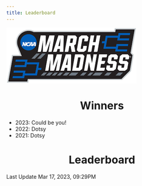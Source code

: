```yaml
---
title: Leaderboard
---
```


<link href="/rmarkdown-libs/tabwid/tabwid.css" rel="stylesheet" />

<style type="text/css">
h1 {
  text-align: center;
}
</style>

![march madness logo](march_madness_logo.png)

# Winners

-   2023: Could be you!
-   2022: Dotsy
-   2021: Dotsy

# Leaderboard

Last Update Mar 17, 2023, 09:29PM

<template id="896f6fc9-64df-4f88-9396-295dde5d5112"><style>
.tabwid table{
  border-spacing:0px !important;
  border-collapse:collapse;
  line-height:1;
  margin-left:auto;
  margin-right:auto;
  border-width: 0;
  display: table;
  margin-top: 1.275em;
  margin-bottom: 1.275em;
  border-color: transparent;
}
.tabwid_left table{
  margin-left:0;
}
.tabwid_right table{
  margin-right:0;
}
.tabwid td {
    padding: 0;
}
.tabwid a {
  text-decoration: none;
}
.tabwid thead {
    background-color: transparent;
}
.tabwid tfoot {
    background-color: transparent;
}
.tabwid table tr {
background-color: transparent;
}
</style><div class="tabwid"><style>.cl-4c7261d6{}.cl-4c69c6b6{font-family:'Helvetica';font-size:11pt;font-weight:bold;font-style:normal;text-decoration:none;color:rgba(0, 0, 0, 1.00);background-color:transparent;}.cl-4c69c6d4{font-family:'Helvetica';font-size:11pt;font-weight:normal;font-style:normal;text-decoration:none;color:rgba(0, 0, 0, 1.00);background-color:transparent;}.cl-4c69e128{margin:0;text-align:center;border-bottom: 0 solid rgba(0, 0, 0, 1.00);border-top: 0 solid rgba(0, 0, 0, 1.00);border-left: 0 solid rgba(0, 0, 0, 1.00);border-right: 0 solid rgba(0, 0, 0, 1.00);padding-bottom:5pt;padding-top:5pt;padding-left:5pt;padding-right:5pt;line-height: 1;background-color:transparent;}.cl-4c6a29d0{width:126.3pt;background-color:transparent;vertical-align: middle;border-bottom: 0 solid rgba(0, 0, 0, 1.00);border-top: 0 solid rgba(0, 0, 0, 1.00);border-left: 0 solid rgba(0, 0, 0, 1.00);border-right: 0 solid rgba(0, 0, 0, 1.00);margin-bottom:0;margin-top:0;margin-left:0;margin-right:0;}.cl-4c6a29da{width:70.1pt;background-color:transparent;vertical-align: middle;border-bottom: 0 solid rgba(0, 0, 0, 1.00);border-top: 0 solid rgba(0, 0, 0, 1.00);border-left: 0 solid rgba(0, 0, 0, 1.00);border-right: 0 solid rgba(0, 0, 0, 1.00);margin-bottom:0;margin-top:0;margin-left:0;margin-right:0;}.cl-4c6a29e4{width:114.7pt;background-color:transparent;vertical-align: middle;border-bottom: 0 solid rgba(0, 0, 0, 1.00);border-top: 0 solid rgba(0, 0, 0, 1.00);border-left: 0 solid rgba(0, 0, 0, 1.00);border-right: 0 solid rgba(0, 0, 0, 1.00);margin-bottom:0;margin-top:0;margin-left:0;margin-right:0;}.cl-4c6a29e5{width:51.1pt;background-color:transparent;vertical-align: middle;border-bottom: 0 solid rgba(0, 0, 0, 1.00);border-top: 0 solid rgba(0, 0, 0, 1.00);border-left: 0 solid rgba(0, 0, 0, 1.00);border-right: 0 solid rgba(0, 0, 0, 1.00);margin-bottom:0;margin-top:0;margin-left:0;margin-right:0;}.cl-4c6a29ee{width:47.4pt;background-color:transparent;vertical-align: middle;border-bottom: 0 solid rgba(0, 0, 0, 1.00);border-top: 0 solid rgba(0, 0, 0, 1.00);border-left: 0 solid rgba(0, 0, 0, 1.00);border-right: 0 solid rgba(0, 0, 0, 1.00);margin-bottom:0;margin-top:0;margin-left:0;margin-right:0;}.cl-4c6a29ef{width:126.3pt;background-color:transparent;vertical-align: middle;border-bottom: 0 solid rgba(0, 0, 0, 1.00);border-top: 0 solid rgba(0, 0, 0, 1.00);border-left: 0 solid rgba(0, 0, 0, 1.00);border-right: 0 solid rgba(0, 0, 0, 1.00);margin-bottom:0;margin-top:0;margin-left:0;margin-right:0;}.cl-4c6a29f8{width:114.7pt;background-color:transparent;vertical-align: middle;border-bottom: 0 solid rgba(0, 0, 0, 1.00);border-top: 0 solid rgba(0, 0, 0, 1.00);border-left: 0 solid rgba(0, 0, 0, 1.00);border-right: 0 solid rgba(0, 0, 0, 1.00);margin-bottom:0;margin-top:0;margin-left:0;margin-right:0;}.cl-4c6a29f9{width:70.1pt;background-color:transparent;vertical-align: middle;border-bottom: 0 solid rgba(0, 0, 0, 1.00);border-top: 0 solid rgba(0, 0, 0, 1.00);border-left: 0 solid rgba(0, 0, 0, 1.00);border-right: 0 solid rgba(0, 0, 0, 1.00);margin-bottom:0;margin-top:0;margin-left:0;margin-right:0;}.cl-4c6a2a02{width:51.1pt;background-color:transparent;vertical-align: middle;border-bottom: 0 solid rgba(0, 0, 0, 1.00);border-top: 0 solid rgba(0, 0, 0, 1.00);border-left: 0 solid rgba(0, 0, 0, 1.00);border-right: 0 solid rgba(0, 0, 0, 1.00);margin-bottom:0;margin-top:0;margin-left:0;margin-right:0;}.cl-4c6a2a03{width:47.4pt;background-color:transparent;vertical-align: middle;border-bottom: 0 solid rgba(0, 0, 0, 1.00);border-top: 0 solid rgba(0, 0, 0, 1.00);border-left: 0 solid rgba(0, 0, 0, 1.00);border-right: 0 solid rgba(0, 0, 0, 1.00);margin-bottom:0;margin-top:0;margin-left:0;margin-right:0;}.cl-4c6a2a04{width:47.4pt;background-color:transparent;vertical-align: middle;border-bottom: 0 solid rgba(0, 0, 0, 1.00);border-top: 0 solid rgba(0, 0, 0, 1.00);border-left: 0 solid rgba(0, 0, 0, 1.00);border-right: 0 solid rgba(0, 0, 0, 1.00);margin-bottom:0;margin-top:0;margin-left:0;margin-right:0;}.cl-4c6a2a0c{width:126.3pt;background-color:transparent;vertical-align: middle;border-bottom: 0 solid rgba(0, 0, 0, 1.00);border-top: 0 solid rgba(0, 0, 0, 1.00);border-left: 0 solid rgba(0, 0, 0, 1.00);border-right: 0 solid rgba(0, 0, 0, 1.00);margin-bottom:0;margin-top:0;margin-left:0;margin-right:0;}.cl-4c6a2a0d{width:114.7pt;background-color:transparent;vertical-align: middle;border-bottom: 0 solid rgba(0, 0, 0, 1.00);border-top: 0 solid rgba(0, 0, 0, 1.00);border-left: 0 solid rgba(0, 0, 0, 1.00);border-right: 0 solid rgba(0, 0, 0, 1.00);margin-bottom:0;margin-top:0;margin-left:0;margin-right:0;}.cl-4c6a2a16{width:70.1pt;background-color:transparent;vertical-align: middle;border-bottom: 0 solid rgba(0, 0, 0, 1.00);border-top: 0 solid rgba(0, 0, 0, 1.00);border-left: 0 solid rgba(0, 0, 0, 1.00);border-right: 0 solid rgba(0, 0, 0, 1.00);margin-bottom:0;margin-top:0;margin-left:0;margin-right:0;}.cl-4c6a2a17{width:51.1pt;background-color:transparent;vertical-align: middle;border-bottom: 0 solid rgba(0, 0, 0, 1.00);border-top: 0 solid rgba(0, 0, 0, 1.00);border-left: 0 solid rgba(0, 0, 0, 1.00);border-right: 0 solid rgba(0, 0, 0, 1.00);margin-bottom:0;margin-top:0;margin-left:0;margin-right:0;}.cl-4c6a2a18{width:70.1pt;background-color:transparent;vertical-align: middle;border-bottom: 0 solid rgba(0, 0, 0, 1.00);border-top: 0 solid rgba(0, 0, 0, 1.00);border-left: 0 solid rgba(0, 0, 0, 1.00);border-right: 0 solid rgba(0, 0, 0, 1.00);margin-bottom:0;margin-top:0;margin-left:0;margin-right:0;}.cl-4c6a2a20{width:47.4pt;background-color:transparent;vertical-align: middle;border-bottom: 0 solid rgba(0, 0, 0, 1.00);border-top: 0 solid rgba(0, 0, 0, 1.00);border-left: 0 solid rgba(0, 0, 0, 1.00);border-right: 0 solid rgba(0, 0, 0, 1.00);margin-bottom:0;margin-top:0;margin-left:0;margin-right:0;}.cl-4c6a2a21{width:126.3pt;background-color:transparent;vertical-align: middle;border-bottom: 0 solid rgba(0, 0, 0, 1.00);border-top: 0 solid rgba(0, 0, 0, 1.00);border-left: 0 solid rgba(0, 0, 0, 1.00);border-right: 0 solid rgba(0, 0, 0, 1.00);margin-bottom:0;margin-top:0;margin-left:0;margin-right:0;}.cl-4c6a2a2a{width:114.7pt;background-color:transparent;vertical-align: middle;border-bottom: 0 solid rgba(0, 0, 0, 1.00);border-top: 0 solid rgba(0, 0, 0, 1.00);border-left: 0 solid rgba(0, 0, 0, 1.00);border-right: 0 solid rgba(0, 0, 0, 1.00);margin-bottom:0;margin-top:0;margin-left:0;margin-right:0;}.cl-4c6a2a2b{width:51.1pt;background-color:transparent;vertical-align: middle;border-bottom: 0 solid rgba(0, 0, 0, 1.00);border-top: 0 solid rgba(0, 0, 0, 1.00);border-left: 0 solid rgba(0, 0, 0, 1.00);border-right: 0 solid rgba(0, 0, 0, 1.00);margin-bottom:0;margin-top:0;margin-left:0;margin-right:0;}.cl-4c6a2a2c{width:51.1pt;background-color:transparent;vertical-align: middle;border-bottom: 0 solid rgba(0, 0, 0, 1.00);border-top: 0 solid rgba(0, 0, 0, 1.00);border-left: 0 solid rgba(0, 0, 0, 1.00);border-right: 0 solid rgba(0, 0, 0, 1.00);margin-bottom:0;margin-top:0;margin-left:0;margin-right:0;}.cl-4c6a2a34{width:70.1pt;background-color:transparent;vertical-align: middle;border-bottom: 0 solid rgba(0, 0, 0, 1.00);border-top: 0 solid rgba(0, 0, 0, 1.00);border-left: 0 solid rgba(0, 0, 0, 1.00);border-right: 0 solid rgba(0, 0, 0, 1.00);margin-bottom:0;margin-top:0;margin-left:0;margin-right:0;}.cl-4c6a2a35{width:126.3pt;background-color:transparent;vertical-align: middle;border-bottom: 0 solid rgba(0, 0, 0, 1.00);border-top: 0 solid rgba(0, 0, 0, 1.00);border-left: 0 solid rgba(0, 0, 0, 1.00);border-right: 0 solid rgba(0, 0, 0, 1.00);margin-bottom:0;margin-top:0;margin-left:0;margin-right:0;}.cl-4c6a2a3e{width:114.7pt;background-color:transparent;vertical-align: middle;border-bottom: 0 solid rgba(0, 0, 0, 1.00);border-top: 0 solid rgba(0, 0, 0, 1.00);border-left: 0 solid rgba(0, 0, 0, 1.00);border-right: 0 solid rgba(0, 0, 0, 1.00);margin-bottom:0;margin-top:0;margin-left:0;margin-right:0;}.cl-4c6a2a3f{width:47.4pt;background-color:transparent;vertical-align: middle;border-bottom: 0 solid rgba(0, 0, 0, 1.00);border-top: 0 solid rgba(0, 0, 0, 1.00);border-left: 0 solid rgba(0, 0, 0, 1.00);border-right: 0 solid rgba(0, 0, 0, 1.00);margin-bottom:0;margin-top:0;margin-left:0;margin-right:0;}.cl-4c6a2a40{width:47.4pt;background-color:transparent;vertical-align: middle;border-bottom: 0 solid rgba(0, 0, 0, 1.00);border-top: 0 solid rgba(0, 0, 0, 1.00);border-left: 0 solid rgba(0, 0, 0, 1.00);border-right: 0 solid rgba(0, 0, 0, 1.00);margin-bottom:0;margin-top:0;margin-left:0;margin-right:0;}.cl-4c6a2a48{width:114.7pt;background-color:transparent;vertical-align: middle;border-bottom: 0 solid rgba(0, 0, 0, 1.00);border-top: 0 solid rgba(0, 0, 0, 1.00);border-left: 0 solid rgba(0, 0, 0, 1.00);border-right: 0 solid rgba(0, 0, 0, 1.00);margin-bottom:0;margin-top:0;margin-left:0;margin-right:0;}.cl-4c6a2a49{width:70.1pt;background-color:transparent;vertical-align: middle;border-bottom: 0 solid rgba(0, 0, 0, 1.00);border-top: 0 solid rgba(0, 0, 0, 1.00);border-left: 0 solid rgba(0, 0, 0, 1.00);border-right: 0 solid rgba(0, 0, 0, 1.00);margin-bottom:0;margin-top:0;margin-left:0;margin-right:0;}.cl-4c6a2a4a{width:51.1pt;background-color:transparent;vertical-align: middle;border-bottom: 0 solid rgba(0, 0, 0, 1.00);border-top: 0 solid rgba(0, 0, 0, 1.00);border-left: 0 solid rgba(0, 0, 0, 1.00);border-right: 0 solid rgba(0, 0, 0, 1.00);margin-bottom:0;margin-top:0;margin-left:0;margin-right:0;}.cl-4c6a2a52{width:126.3pt;background-color:transparent;vertical-align: middle;border-bottom: 0 solid rgba(0, 0, 0, 1.00);border-top: 0 solid rgba(0, 0, 0, 1.00);border-left: 0 solid rgba(0, 0, 0, 1.00);border-right: 0 solid rgba(0, 0, 0, 1.00);margin-bottom:0;margin-top:0;margin-left:0;margin-right:0;}.cl-4c6a2a53{width:126.3pt;background-color:transparent;vertical-align: middle;border-bottom: 0 solid rgba(0, 0, 0, 1.00);border-top: 0 solid rgba(0, 0, 0, 1.00);border-left: 0 solid rgba(0, 0, 0, 1.00);border-right: 0 solid rgba(0, 0, 0, 1.00);margin-bottom:0;margin-top:0;margin-left:0;margin-right:0;}.cl-4c6a2a54{width:51.1pt;background-color:transparent;vertical-align: middle;border-bottom: 0 solid rgba(0, 0, 0, 1.00);border-top: 0 solid rgba(0, 0, 0, 1.00);border-left: 0 solid rgba(0, 0, 0, 1.00);border-right: 0 solid rgba(0, 0, 0, 1.00);margin-bottom:0;margin-top:0;margin-left:0;margin-right:0;}.cl-4c6a2a5c{width:114.7pt;background-color:transparent;vertical-align: middle;border-bottom: 0 solid rgba(0, 0, 0, 1.00);border-top: 0 solid rgba(0, 0, 0, 1.00);border-left: 0 solid rgba(0, 0, 0, 1.00);border-right: 0 solid rgba(0, 0, 0, 1.00);margin-bottom:0;margin-top:0;margin-left:0;margin-right:0;}.cl-4c6a2a5d{width:70.1pt;background-color:transparent;vertical-align: middle;border-bottom: 0 solid rgba(0, 0, 0, 1.00);border-top: 0 solid rgba(0, 0, 0, 1.00);border-left: 0 solid rgba(0, 0, 0, 1.00);border-right: 0 solid rgba(0, 0, 0, 1.00);margin-bottom:0;margin-top:0;margin-left:0;margin-right:0;}.cl-4c6a2a66{width:47.4pt;background-color:transparent;vertical-align: middle;border-bottom: 0 solid rgba(0, 0, 0, 1.00);border-top: 0 solid rgba(0, 0, 0, 1.00);border-left: 0 solid rgba(0, 0, 0, 1.00);border-right: 0 solid rgba(0, 0, 0, 1.00);margin-bottom:0;margin-top:0;margin-left:0;margin-right:0;}.cl-4c6a2a67{width:114.7pt;background-color:transparent;vertical-align: middle;border-bottom: 0 solid rgba(0, 0, 0, 1.00);border-top: 0 solid rgba(0, 0, 0, 1.00);border-left: 0 solid rgba(0, 0, 0, 1.00);border-right: 0 solid rgba(0, 0, 0, 1.00);margin-bottom:0;margin-top:0;margin-left:0;margin-right:0;}.cl-4c6a2a68{width:126.3pt;background-color:transparent;vertical-align: middle;border-bottom: 0 solid rgba(0, 0, 0, 1.00);border-top: 0 solid rgba(0, 0, 0, 1.00);border-left: 0 solid rgba(0, 0, 0, 1.00);border-right: 0 solid rgba(0, 0, 0, 1.00);margin-bottom:0;margin-top:0;margin-left:0;margin-right:0;}.cl-4c6a2a69{width:47.4pt;background-color:transparent;vertical-align: middle;border-bottom: 0 solid rgba(0, 0, 0, 1.00);border-top: 0 solid rgba(0, 0, 0, 1.00);border-left: 0 solid rgba(0, 0, 0, 1.00);border-right: 0 solid rgba(0, 0, 0, 1.00);margin-bottom:0;margin-top:0;margin-left:0;margin-right:0;}.cl-4c6a2a70{width:70.1pt;background-color:transparent;vertical-align: middle;border-bottom: 0 solid rgba(0, 0, 0, 1.00);border-top: 0 solid rgba(0, 0, 0, 1.00);border-left: 0 solid rgba(0, 0, 0, 1.00);border-right: 0 solid rgba(0, 0, 0, 1.00);margin-bottom:0;margin-top:0;margin-left:0;margin-right:0;}.cl-4c6a2a71{width:51.1pt;background-color:transparent;vertical-align: middle;border-bottom: 0 solid rgba(0, 0, 0, 1.00);border-top: 0 solid rgba(0, 0, 0, 1.00);border-left: 0 solid rgba(0, 0, 0, 1.00);border-right: 0 solid rgba(0, 0, 0, 1.00);margin-bottom:0;margin-top:0;margin-left:0;margin-right:0;}.cl-4c6a2a72{width:126.3pt;background-color:transparent;vertical-align: middle;border-bottom: 2pt solid rgba(102, 102, 102, 1.00);border-top: 0 solid rgba(0, 0, 0, 1.00);border-left: 0 solid rgba(0, 0, 0, 1.00);border-right: 0 solid rgba(0, 0, 0, 1.00);margin-bottom:0;margin-top:0;margin-left:0;margin-right:0;}.cl-4c6a2a7a{width:70.1pt;background-color:transparent;vertical-align: middle;border-bottom: 2pt solid rgba(102, 102, 102, 1.00);border-top: 0 solid rgba(0, 0, 0, 1.00);border-left: 0 solid rgba(0, 0, 0, 1.00);border-right: 0 solid rgba(0, 0, 0, 1.00);margin-bottom:0;margin-top:0;margin-left:0;margin-right:0;}.cl-4c6a2a84{width:114.7pt;background-color:transparent;vertical-align: middle;border-bottom: 2pt solid rgba(102, 102, 102, 1.00);border-top: 0 solid rgba(0, 0, 0, 1.00);border-left: 0 solid rgba(0, 0, 0, 1.00);border-right: 0 solid rgba(0, 0, 0, 1.00);margin-bottom:0;margin-top:0;margin-left:0;margin-right:0;}.cl-4c6a2a85{width:51.1pt;background-color:transparent;vertical-align: middle;border-bottom: 2pt solid rgba(102, 102, 102, 1.00);border-top: 0 solid rgba(0, 0, 0, 1.00);border-left: 0 solid rgba(0, 0, 0, 1.00);border-right: 0 solid rgba(0, 0, 0, 1.00);margin-bottom:0;margin-top:0;margin-left:0;margin-right:0;}.cl-4c6a2a8e{width:47.4pt;background-color:transparent;vertical-align: middle;border-bottom: 2pt solid rgba(102, 102, 102, 1.00);border-top: 0 solid rgba(0, 0, 0, 1.00);border-left: 0 solid rgba(0, 0, 0, 1.00);border-right: 0 solid rgba(0, 0, 0, 1.00);margin-bottom:0;margin-top:0;margin-left:0;margin-right:0;}.cl-4c6a2a8f{width:126.3pt;background-color:transparent;vertical-align: middle;border-bottom: 0 solid rgba(0, 0, 0, 1.00);border-top: 0 solid rgba(0, 0, 0, 1.00);border-left: 0 solid rgba(0, 0, 0, 1.00);border-right: 0 solid rgba(0, 0, 0, 1.00);margin-bottom:0;margin-top:0;margin-left:0;margin-right:0;}.cl-4c6a2a90{width:70.1pt;background-color:transparent;vertical-align: middle;border-bottom: 0 solid rgba(0, 0, 0, 1.00);border-top: 0 solid rgba(0, 0, 0, 1.00);border-left: 0 solid rgba(0, 0, 0, 1.00);border-right: 0 solid rgba(0, 0, 0, 1.00);margin-bottom:0;margin-top:0;margin-left:0;margin-right:0;}.cl-4c6a2a98{width:114.7pt;background-color:transparent;vertical-align: middle;border-bottom: 0 solid rgba(0, 0, 0, 1.00);border-top: 0 solid rgba(0, 0, 0, 1.00);border-left: 0 solid rgba(0, 0, 0, 1.00);border-right: 0 solid rgba(0, 0, 0, 1.00);margin-bottom:0;margin-top:0;margin-left:0;margin-right:0;}.cl-4c6a2a99{width:51.1pt;background-color:transparent;vertical-align: middle;border-bottom: 0 solid rgba(0, 0, 0, 1.00);border-top: 0 solid rgba(0, 0, 0, 1.00);border-left: 0 solid rgba(0, 0, 0, 1.00);border-right: 0 solid rgba(0, 0, 0, 1.00);margin-bottom:0;margin-top:0;margin-left:0;margin-right:0;}.cl-4c6a2a9a{width:47.4pt;background-color:transparent;vertical-align: middle;border-bottom: 0 solid rgba(0, 0, 0, 1.00);border-top: 0 solid rgba(0, 0, 0, 1.00);border-left: 0 solid rgba(0, 0, 0, 1.00);border-right: 0 solid rgba(0, 0, 0, 1.00);margin-bottom:0;margin-top:0;margin-left:0;margin-right:0;}.cl-4c6a2aa2{width:126.3pt;background-color:transparent;vertical-align: middle;border-bottom: 0 solid rgba(0, 0, 0, 1.00);border-top: 0 solid rgba(0, 0, 0, 1.00);border-left: 0 solid rgba(0, 0, 0, 1.00);border-right: 0 solid rgba(0, 0, 0, 1.00);margin-bottom:0;margin-top:0;margin-left:0;margin-right:0;}.cl-4c6a2aa3{width:47.4pt;background-color:transparent;vertical-align: middle;border-bottom: 0 solid rgba(0, 0, 0, 1.00);border-top: 0 solid rgba(0, 0, 0, 1.00);border-left: 0 solid rgba(0, 0, 0, 1.00);border-right: 0 solid rgba(0, 0, 0, 1.00);margin-bottom:0;margin-top:0;margin-left:0;margin-right:0;}.cl-4c6a2aa4{width:51.1pt;background-color:transparent;vertical-align: middle;border-bottom: 0 solid rgba(0, 0, 0, 1.00);border-top: 0 solid rgba(0, 0, 0, 1.00);border-left: 0 solid rgba(0, 0, 0, 1.00);border-right: 0 solid rgba(0, 0, 0, 1.00);margin-bottom:0;margin-top:0;margin-left:0;margin-right:0;}.cl-4c6a2aac{width:114.7pt;background-color:transparent;vertical-align: middle;border-bottom: 0 solid rgba(0, 0, 0, 1.00);border-top: 0 solid rgba(0, 0, 0, 1.00);border-left: 0 solid rgba(0, 0, 0, 1.00);border-right: 0 solid rgba(0, 0, 0, 1.00);margin-bottom:0;margin-top:0;margin-left:0;margin-right:0;}.cl-4c6a2aad{width:70.1pt;background-color:transparent;vertical-align: middle;border-bottom: 0 solid rgba(0, 0, 0, 1.00);border-top: 0 solid rgba(0, 0, 0, 1.00);border-left: 0 solid rgba(0, 0, 0, 1.00);border-right: 0 solid rgba(0, 0, 0, 1.00);margin-bottom:0;margin-top:0;margin-left:0;margin-right:0;}.cl-4c6a2aae{width:114.7pt;background-color:transparent;vertical-align: middle;border-bottom: 0 solid rgba(0, 0, 0, 1.00);border-top: 0 solid rgba(0, 0, 0, 1.00);border-left: 0 solid rgba(0, 0, 0, 1.00);border-right: 0 solid rgba(0, 0, 0, 1.00);margin-bottom:0;margin-top:0;margin-left:0;margin-right:0;}.cl-4c6a2ab6{width:70.1pt;background-color:transparent;vertical-align: middle;border-bottom: 0 solid rgba(0, 0, 0, 1.00);border-top: 0 solid rgba(0, 0, 0, 1.00);border-left: 0 solid rgba(0, 0, 0, 1.00);border-right: 0 solid rgba(0, 0, 0, 1.00);margin-bottom:0;margin-top:0;margin-left:0;margin-right:0;}.cl-4c6a2ab7{width:47.4pt;background-color:transparent;vertical-align: middle;border-bottom: 0 solid rgba(0, 0, 0, 1.00);border-top: 0 solid rgba(0, 0, 0, 1.00);border-left: 0 solid rgba(0, 0, 0, 1.00);border-right: 0 solid rgba(0, 0, 0, 1.00);margin-bottom:0;margin-top:0;margin-left:0;margin-right:0;}.cl-4c6a2ab8{width:126.3pt;background-color:transparent;vertical-align: middle;border-bottom: 0 solid rgba(0, 0, 0, 1.00);border-top: 0 solid rgba(0, 0, 0, 1.00);border-left: 0 solid rgba(0, 0, 0, 1.00);border-right: 0 solid rgba(0, 0, 0, 1.00);margin-bottom:0;margin-top:0;margin-left:0;margin-right:0;}.cl-4c6a2ac0{width:51.1pt;background-color:transparent;vertical-align: middle;border-bottom: 0 solid rgba(0, 0, 0, 1.00);border-top: 0 solid rgba(0, 0, 0, 1.00);border-left: 0 solid rgba(0, 0, 0, 1.00);border-right: 0 solid rgba(0, 0, 0, 1.00);margin-bottom:0;margin-top:0;margin-left:0;margin-right:0;}.cl-4c6a2ac1{width:51.1pt;background-color:transparent;vertical-align: middle;border-bottom: 2pt solid rgba(102, 102, 102, 1.00);border-top: 2pt solid rgba(102, 102, 102, 1.00);border-left: 0 solid rgba(0, 0, 0, 1.00);border-right: 0 solid rgba(0, 0, 0, 1.00);margin-bottom:0;margin-top:0;margin-left:0;margin-right:0;}.cl-4c6a2aca{width:114.7pt;background-color:transparent;vertical-align: middle;border-bottom: 2pt solid rgba(102, 102, 102, 1.00);border-top: 2pt solid rgba(102, 102, 102, 1.00);border-left: 0 solid rgba(0, 0, 0, 1.00);border-right: 0 solid rgba(0, 0, 0, 1.00);margin-bottom:0;margin-top:0;margin-left:0;margin-right:0;}.cl-4c6a2acb{width:70.1pt;background-color:transparent;vertical-align: middle;border-bottom: 2pt solid rgba(102, 102, 102, 1.00);border-top: 2pt solid rgba(102, 102, 102, 1.00);border-left: 0 solid rgba(0, 0, 0, 1.00);border-right: 0 solid rgba(0, 0, 0, 1.00);margin-bottom:0;margin-top:0;margin-left:0;margin-right:0;}.cl-4c6a2acc{width:126.3pt;background-color:transparent;vertical-align: middle;border-bottom: 2pt solid rgba(102, 102, 102, 1.00);border-top: 2pt solid rgba(102, 102, 102, 1.00);border-left: 0 solid rgba(0, 0, 0, 1.00);border-right: 0 solid rgba(0, 0, 0, 1.00);margin-bottom:0;margin-top:0;margin-left:0;margin-right:0;}.cl-4c6a2ad4{width:47.4pt;background-color:transparent;vertical-align: middle;border-bottom: 2pt solid rgba(102, 102, 102, 1.00);border-top: 2pt solid rgba(102, 102, 102, 1.00);border-left: 0 solid rgba(0, 0, 0, 1.00);border-right: 0 solid rgba(0, 0, 0, 1.00);margin-bottom:0;margin-top:0;margin-left:0;margin-right:0;}</style><table class='cl-4c7261d6'>
<thead><tr style="overflow-wrap:break-word;"><td class="cl-4c6a2ad4"><p class="cl-4c69e128"><span class="cl-4c69c6b6">Rank</span></p></td><td class="cl-4c6a2acb"><p class="cl-4c69e128"><span class="cl-4c69c6b6">Player</span></p></td><td class="cl-4c6a2aca"><p class="cl-4c69e128"><span class="cl-4c69c6b6">Teams Remaining</span></p></td><td class="cl-4c6a2ac1"><p class="cl-4c69e128"><span class="cl-4c69c6b6">Score</span></p></td><td class="cl-4c6a2acc"><p class="cl-4c69e128"><span class="cl-4c69c6b6">Best Possible Score</span></p></td></tr></thead><tbody><tr style="overflow-wrap:break-word;"><td class="cl-4c6a29ee"><p class="cl-4c69e128"><span class="cl-4c69c6d4">1</span></p></td><td class="cl-4c6a29da"><p class="cl-4c69e128"><span class="cl-4c69c6d4">Duff</span></p></td><td class="cl-4c6a29e4"><p class="cl-4c69e128"><span class="cl-4c69c6d4">4</span></p></td><td class="cl-4c6a29e5"><p class="cl-4c69e128"><span class="cl-4c69c6d4">42</span></p></td><td class="cl-4c6a29d0"><p class="cl-4c69e128"><span class="cl-4c69c6d4">213</span></p></td></tr><tr style="overflow-wrap:break-word;"><td class="cl-4c6a2a3f"><p class="cl-4c69e128"><span class="cl-4c69c6d4">2</span></p></td><td class="cl-4c6a2a34"><p class="cl-4c69e128"><span class="cl-4c69c6d4">Rene</span></p></td><td class="cl-4c6a2a3e"><p class="cl-4c69e128"><span class="cl-4c69c6d4">4</span></p></td><td class="cl-4c6a2a2c"><p class="cl-4c69e128"><span class="cl-4c69c6d4">24</span></p></td><td class="cl-4c6a2a35"><p class="cl-4c69e128"><span class="cl-4c69c6d4">124</span></p></td></tr><tr style="overflow-wrap:break-word;"><td class="cl-4c6a2a9a"><p class="cl-4c69e128"><span class="cl-4c69c6d4">3</span></p></td><td class="cl-4c6a2a90"><p class="cl-4c69e128"><span class="cl-4c69c6d4">Ashlee</span></p></td><td class="cl-4c6a2a98"><p class="cl-4c69e128"><span class="cl-4c69c6d4">4</span></p></td><td class="cl-4c6a2a99"><p class="cl-4c69e128"><span class="cl-4c69c6d4">19</span></p></td><td class="cl-4c6a2a8f"><p class="cl-4c69e128"><span class="cl-4c69c6d4">114</span></p></td></tr><tr style="overflow-wrap:break-word;"><td class="cl-4c6a2aa3"><p class="cl-4c69e128"><span class="cl-4c69c6d4">3</span></p></td><td class="cl-4c6a2aad"><p class="cl-4c69e128"><span class="cl-4c69c6d4">Wong</span></p></td><td class="cl-4c6a2aac"><p class="cl-4c69e128"><span class="cl-4c69c6d4">3</span></p></td><td class="cl-4c6a2aa4"><p class="cl-4c69e128"><span class="cl-4c69c6d4">19</span></p></td><td class="cl-4c6a2aa2"><p class="cl-4c69e128"><span class="cl-4c69c6d4">101</span></p></td></tr><tr style="overflow-wrap:break-word;"><td class="cl-4c6a2ab7"><p class="cl-4c69e128"><span class="cl-4c69c6d4">5</span></p></td><td class="cl-4c6a2ab6"><p class="cl-4c69e128"><span class="cl-4c69c6d4">Colameco</span></p></td><td class="cl-4c6a2aae"><p class="cl-4c69e128"><span class="cl-4c69c6d4">4</span></p></td><td class="cl-4c6a2ac0"><p class="cl-4c69e128"><span class="cl-4c69c6d4">15</span></p></td><td class="cl-4c6a2ab8"><p class="cl-4c69e128"><span class="cl-4c69c6d4">143</span></p></td></tr><tr style="overflow-wrap:break-word;"><td class="cl-4c6a2a3f"><p class="cl-4c69e128"><span class="cl-4c69c6d4">6</span></p></td><td class="cl-4c6a2a34"><p class="cl-4c69e128"><span class="cl-4c69c6d4">Nate</span></p></td><td class="cl-4c6a2a3e"><p class="cl-4c69e128"><span class="cl-4c69c6d4">2</span></p></td><td class="cl-4c6a2a2c"><p class="cl-4c69e128"><span class="cl-4c69c6d4">14</span></p></td><td class="cl-4c6a2a35"><p class="cl-4c69e128"><span class="cl-4c69c6d4">80</span></p></td></tr><tr style="overflow-wrap:break-word;"><td class="cl-4c6a2a66"><p class="cl-4c69e128"><span class="cl-4c69c6d4">7</span></p></td><td class="cl-4c6a2a5d"><p class="cl-4c69e128"><span class="cl-4c69c6d4">Ry Guy</span></p></td><td class="cl-4c6a2a5c"><p class="cl-4c69e128"><span class="cl-4c69c6d4">2</span></p></td><td class="cl-4c6a2a54"><p class="cl-4c69e128"><span class="cl-4c69c6d4">13</span></p></td><td class="cl-4c6a2a53"><p class="cl-4c69e128"><span class="cl-4c69c6d4">73</span></p></td></tr><tr style="overflow-wrap:break-word;"><td class="cl-4c6a2a69"><p class="cl-4c69e128"><span class="cl-4c69c6d4">8</span></p></td><td class="cl-4c6a2a70"><p class="cl-4c69e128"><span class="cl-4c69c6d4">Kyle</span></p></td><td class="cl-4c6a2a67"><p class="cl-4c69e128"><span class="cl-4c69c6d4">2</span></p></td><td class="cl-4c6a2a71"><p class="cl-4c69e128"><span class="cl-4c69c6d4">11</span></p></td><td class="cl-4c6a2a68"><p class="cl-4c69e128"><span class="cl-4c69c6d4">106</span></p></td></tr><tr style="overflow-wrap:break-word;"><td class="cl-4c6a2a3f"><p class="cl-4c69e128"><span class="cl-4c69c6d4">8</span></p></td><td class="cl-4c6a2a34"><p class="cl-4c69e128"><span class="cl-4c69c6d4">Wilent</span></p></td><td class="cl-4c6a2a3e"><p class="cl-4c69e128"><span class="cl-4c69c6d4">4</span></p></td><td class="cl-4c6a2a2c"><p class="cl-4c69e128"><span class="cl-4c69c6d4">11</span></p></td><td class="cl-4c6a2a35"><p class="cl-4c69e128"><span class="cl-4c69c6d4">79</span></p></td></tr><tr style="overflow-wrap:break-word;"><td class="cl-4c6a2a03"><p class="cl-4c69e128"><span class="cl-4c69c6d4">8</span></p></td><td class="cl-4c6a29f9"><p class="cl-4c69e128"><span class="cl-4c69c6d4">Shelagh</span></p></td><td class="cl-4c6a29f8"><p class="cl-4c69e128"><span class="cl-4c69c6d4">2</span></p></td><td class="cl-4c6a2a02"><p class="cl-4c69e128"><span class="cl-4c69c6d4">11</span></p></td><td class="cl-4c6a29ef"><p class="cl-4c69e128"><span class="cl-4c69c6d4">61</span></p></td></tr><tr style="overflow-wrap:break-word;"><td class="cl-4c6a2a04"><p class="cl-4c69e128"><span class="cl-4c69c6d4">8</span></p></td><td class="cl-4c6a2a16"><p class="cl-4c69e128"><span class="cl-4c69c6d4">Joe</span></p></td><td class="cl-4c6a2a0d"><p class="cl-4c69e128"><span class="cl-4c69c6d4">2</span></p></td><td class="cl-4c6a2a17"><p class="cl-4c69e128"><span class="cl-4c69c6d4">11</span></p></td><td class="cl-4c6a2a0c"><p class="cl-4c69e128"><span class="cl-4c69c6d4">56</span></p></td></tr><tr style="overflow-wrap:break-word;"><td class="cl-4c6a2a20"><p class="cl-4c69e128"><span class="cl-4c69c6d4">12</span></p></td><td class="cl-4c6a2a18"><p class="cl-4c69e128"><span class="cl-4c69c6d4">Keith</span></p></td><td class="cl-4c6a2a2a"><p class="cl-4c69e128"><span class="cl-4c69c6d4">4</span></p></td><td class="cl-4c6a2a2b"><p class="cl-4c69e128"><span class="cl-4c69c6d4">10</span></p></td><td class="cl-4c6a2a21"><p class="cl-4c69e128"><span class="cl-4c69c6d4">53</span></p></td></tr><tr style="overflow-wrap:break-word;"><td class="cl-4c6a2a3f"><p class="cl-4c69e128"><span class="cl-4c69c6d4">13</span></p></td><td class="cl-4c6a2a34"><p class="cl-4c69e128"><span class="cl-4c69c6d4">Mike</span></p></td><td class="cl-4c6a2a3e"><p class="cl-4c69e128"><span class="cl-4c69c6d4">4</span></p></td><td class="cl-4c6a2a2c"><p class="cl-4c69e128"><span class="cl-4c69c6d4">9</span></p></td><td class="cl-4c6a2a35"><p class="cl-4c69e128"><span class="cl-4c69c6d4">123</span></p></td></tr><tr style="overflow-wrap:break-word;"><td class="cl-4c6a2a40"><p class="cl-4c69e128"><span class="cl-4c69c6d4">13</span></p></td><td class="cl-4c6a2a49"><p class="cl-4c69e128"><span class="cl-4c69c6d4">Russ</span></p></td><td class="cl-4c6a2a48"><p class="cl-4c69e128"><span class="cl-4c69c6d4">2</span></p></td><td class="cl-4c6a2a4a"><p class="cl-4c69e128"><span class="cl-4c69c6d4">9</span></p></td><td class="cl-4c6a2a52"><p class="cl-4c69e128"><span class="cl-4c69c6d4">46</span></p></td></tr><tr style="overflow-wrap:break-word;"><td class="cl-4c6a2a66"><p class="cl-4c69e128"><span class="cl-4c69c6d4">15</span></p></td><td class="cl-4c6a2a5d"><p class="cl-4c69e128"><span class="cl-4c69c6d4">Stumpy</span></p></td><td class="cl-4c6a2a5c"><p class="cl-4c69e128"><span class="cl-4c69c6d4">3</span></p></td><td class="cl-4c6a2a54"><p class="cl-4c69e128"><span class="cl-4c69c6d4">8</span></p></td><td class="cl-4c6a2a53"><p class="cl-4c69e128"><span class="cl-4c69c6d4">69</span></p></td></tr><tr style="overflow-wrap:break-word;"><td class="cl-4c6a2a3f"><p class="cl-4c69e128"><span class="cl-4c69c6d4">15</span></p></td><td class="cl-4c6a2a34"><p class="cl-4c69e128"><span class="cl-4c69c6d4">Hammer</span></p></td><td class="cl-4c6a2a3e"><p class="cl-4c69e128"><span class="cl-4c69c6d4">2</span></p></td><td class="cl-4c6a2a2c"><p class="cl-4c69e128"><span class="cl-4c69c6d4">8</span></p></td><td class="cl-4c6a2a35"><p class="cl-4c69e128"><span class="cl-4c69c6d4">45</span></p></td></tr><tr style="overflow-wrap:break-word;"><td class="cl-4c6a2a03"><p class="cl-4c69e128"><span class="cl-4c69c6d4">17</span></p></td><td class="cl-4c6a29f9"><p class="cl-4c69e128"><span class="cl-4c69c6d4">George</span></p></td><td class="cl-4c6a29f8"><p class="cl-4c69e128"><span class="cl-4c69c6d4">3</span></p></td><td class="cl-4c6a2a02"><p class="cl-4c69e128"><span class="cl-4c69c6d4">6</span></p></td><td class="cl-4c6a29ef"><p class="cl-4c69e128"><span class="cl-4c69c6d4">31</span></p></td></tr><tr style="overflow-wrap:break-word;"><td class="cl-4c6a2a69"><p class="cl-4c69e128"><span class="cl-4c69c6d4">18</span></p></td><td class="cl-4c6a2a70"><p class="cl-4c69e128"><span class="cl-4c69c6d4">Kelly</span></p></td><td class="cl-4c6a2a67"><p class="cl-4c69e128"><span class="cl-4c69c6d4">2</span></p></td><td class="cl-4c6a2a71"><p class="cl-4c69e128"><span class="cl-4c69c6d4">5</span></p></td><td class="cl-4c6a2a68"><p class="cl-4c69e128"><span class="cl-4c69c6d4">28</span></p></td></tr><tr style="overflow-wrap:break-word;"><td class="cl-4c6a2a69"><p class="cl-4c69e128"><span class="cl-4c69c6d4">19</span></p></td><td class="cl-4c6a2a70"><p class="cl-4c69e128"><span class="cl-4c69c6d4">Dotsy</span></p></td><td class="cl-4c6a2a67"><p class="cl-4c69e128"><span class="cl-4c69c6d4">2</span></p></td><td class="cl-4c6a2a71"><p class="cl-4c69e128"><span class="cl-4c69c6d4">4</span></p></td><td class="cl-4c6a2a68"><p class="cl-4c69e128"><span class="cl-4c69c6d4">98</span></p></td></tr><tr style="overflow-wrap:break-word;"><td class="cl-4c6a2a20"><p class="cl-4c69e128"><span class="cl-4c69c6d4">20</span></p></td><td class="cl-4c6a2a18"><p class="cl-4c69e128"><span class="cl-4c69c6d4">Maddie</span></p></td><td class="cl-4c6a2a2a"><p class="cl-4c69e128"><span class="cl-4c69c6d4">2</span></p></td><td class="cl-4c6a2a2b"><p class="cl-4c69e128"><span class="cl-4c69c6d4">0</span></p></td><td class="cl-4c6a2a21"><p class="cl-4c69e128"><span class="cl-4c69c6d4">74</span></p></td></tr><tr style="overflow-wrap:break-word;"><td class="cl-4c6a2a8e"><p class="cl-4c69e128"><span class="cl-4c69c6d4">20</span></p></td><td class="cl-4c6a2a7a"><p class="cl-4c69e128"><span class="cl-4c69c6d4">Steve</span></p></td><td class="cl-4c6a2a84"><p class="cl-4c69e128"><span class="cl-4c69c6d4">1</span></p></td><td class="cl-4c6a2a85"><p class="cl-4c69e128"><span class="cl-4c69c6d4">0</span></p></td><td class="cl-4c6a2a72"><p class="cl-4c69e128"><span class="cl-4c69c6d4">48</span></p></td></tr></tbody></table></div></template>
<div class="flextable-shadow-host" id="78e33f4b-00f2-4457-92aa-1d35e994c7fc"></div>
<script>
var dest = document.getElementById("78e33f4b-00f2-4457-92aa-1d35e994c7fc");
var template = document.getElementById("896f6fc9-64df-4f88-9396-295dde5d5112");
var caption = template.content.querySelector("caption");
if(caption) {
  caption.style.cssText = "display:block;text-align:center;";
  var newcapt = document.createElement("p");
  newcapt.appendChild(caption)
  dest.parentNode.insertBefore(newcapt, dest.previousSibling);
}
var fantome = dest.attachShadow({mode: 'open'});
var templateContent = template.content;
fantome.appendChild(templateContent);
</script>
